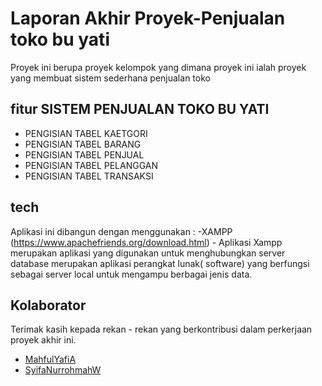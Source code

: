 # Laporan Akhir Proyek-Penjualan toko bu yati
Proyek ini berupa proyek kelompok yang dimana proyek ini ialah proyek yang membuat sistem sederhana penjualan toko

## fitur SISTEM PENJUALAN TOKO BU YATI 
- PENGISIAN TABEL KAETGORI
- PENGISIAN TABEL BARANG
- PENGISIAN TABEL PENJUAL
- PENGISIAN TABEL PELANGGAN
- PENGISIAN TABEL TRANSAKSI

## tech
Aplikasi ini dibangun dengan menggunakan :
-XAMPP (https://www.apachefriends.org/download.html) - Aplikasi Xampp merupakan aplikasi yang digunakan untuk menghubungkan server database merupakan aplikasi perangkat lunak( software)
yang berfungsi sebagai server local untuk mengampu berbagai jenis data.

## Kolaborator 
Terimak kasih kepada rekan - rekan yang berkontribusi dalam perkerjaan proyek akhir ini.

- [MahfulYafiA](https://github.com/MahfulYafiA)
- [SyifaNurrohmahW](https://github.com/SyifaNurrohmahW)
